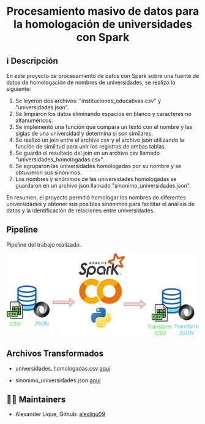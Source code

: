 <h1><center><b>Procesamiento masivo de datos para la homologación de universidades con Spark</b></center></h1>



### <h2><b> ℹ️ Descripción</b></h2>

En este proyecto de procesamiento de datos con Spark sobre una fuente de datos de homologación de nombres de universidades, se realizó lo siguiente:

1. Se leyeron dos archivos: "instituciones_educativas.csv" y "universidades.json".
2. Se limpiaron los datos eliminando espacios en blanco y caracteres no alfanuméricos.
3. Se implementó una función que compara un texto con el nombre y las siglas de una universidad y determina si son similares.
4. Se realizó un join entre el archivo csv y el archivo json utilizando la función de similitud para unir los registros de ambas tablas.
5. Se guardó el resultado del join en un archivo csv llamado "universidades_homologadas.csv".
6. Se agruparon las universidades homologadas por su nombre y se obtuvieron sus sinónimos.
7. Los nombres y sinónimos de las universidades homologadas se guardaron en un archivo json llamado "sinonimo_universidades.json".

En resumen, el proyecto permitió homologar los nombres de diferentes universidades y obtener sus posibles sinónimos para facilitar el análisis de datos y la identificación de relaciones entre universidades.


## <h2><b>Pipeline</b></h2>

Pipeline del trabajo realizado.

![image](src/pipeline.jpg)


## Archivos Transformados

- universidades_homologadas.csv [aquí](https://drive.google.com/file/d/1Y3wAf7XwZM7YYCIPkTFu94gciffklDxw/view?usp=sharing)

- sinonimo_universidades.json [aquí](https://drive.google.com/file/d/1lGHHJ9KjZ6S9lHjD6FzyiwFb6WFVv9-Q/view?usp=sharing)

## 👨‍💻 Maintainers
* Alexander Lique, Github: [alexliqu09](https://github.com/alexliqu09)